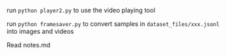 run `python player2.py` to use the video playing tool

run `python framesaver.py` to convert samples in `dataset_files/xxx.jsonl` into images and videos

Read notes.md